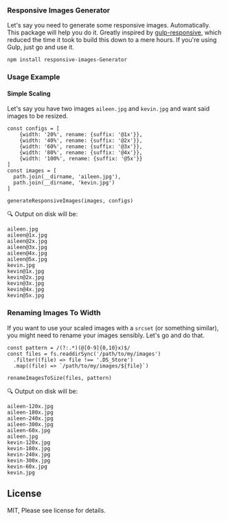 ### Responsive Images Generator
Let's say you need to generate some responsive images. Automatically. This package will help you do it. Greatly inspired by [gulp-responsive](https://github.com/mahnunchik/gulp-responsive), which reduced the time it took to build this down to a mere hours. If you're using Gulp, just go and use it.

```
npm install responsive-images-Generator
```

### Usage Example

#### Simple Scaling
Let's say you have two images `aileen.jpg` and `kevin.jpg` and want said images to be resized.

```
const configs = [
    {width: '20%', rename: {suffix: '@1x'}},
    {width: '40%', rename: {suffix: '@2x'}},
    {width: '60%', rename: {suffix: '@3x'}},
    {width: '80%', rename: {suffix: '@4x'}},
    {width: '100%', rename: {suffix: '@5x'}}
]
const images = [
  path.join(__dirname, 'aileen.jpg'),
  path.join(__dirname, 'kevin.jpg')
]

generateResponsiveImages(images, configs)
```

:mag: Output on disk will be:
```
aileen.jpg
aileen@1x.jpg
aileen@2x.jpg
aileen@3x.jpg
aileen@4x.jpg
aileen@5x.jpg
kevin.jpg
kevin@1x.jpg
kevin@2x.jpg
kevin@3x.jpg
kevin@4x.jpg
kevin@5x.jpg
```

### Renaming Images To Width
If you want to use your scaled images with a `srcset` (or something similar), you might need
to rename your images sensibly. Let's go and do that.

```
const pattern = /(?:.*)(@[0-9]{0,10}x)$/
const files = fs.readdirSync('/path/to/my/images')
  .filter((file) => file !== '.DS_Store')
  .map((file) => `/path/to/my/images/${file}`)

renameImagesToSize(files, pattern)
```

:mag: Output on disk will be:
```
aileen-120x.jpg
aileen-180x.jpg
aileen-240x.jpg
aileen-300x.jpg
aileen-60x.jpg
aileen.jpg
kevin-120x.jpg
kevin-180x.jpg
kevin-240x.jpg
kevin-300x.jpg
kevin-60x.jpg
kevin.jpg
```

## License
MIT, Please see license for details.
